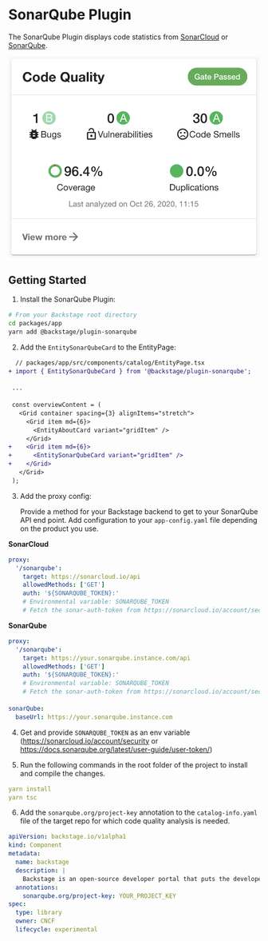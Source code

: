 # SonarQube Plugin

The SonarQube Plugin displays code statistics from [SonarCloud](https://sonarcloud.io) or [SonarQube](https://sonarqube.com).

![Sonar Card](./docs/sonar-card.png)

## Getting Started

1. Install the SonarQube Plugin:

```bash
# From your Backstage root directory
cd packages/app
yarn add @backstage/plugin-sonarqube
```

2. Add the `EntitySonarQubeCard` to the EntityPage:

```diff
  // packages/app/src/components/catalog/EntityPage.tsx
+ import { EntitySonarQubeCard } from '@backstage/plugin-sonarqube';

 ...

 const overviewContent = (
   <Grid container spacing={3} alignItems="stretch">
     <Grid item md={6}>
       <EntityAboutCard variant="gridItem" />
     </Grid>
+    <Grid item md={6}>
+      <EntitySonarQubeCard variant="gridItem" />
+    </Grid>
   </Grid>
 );
```

3. Add the proxy config:

   Provide a method for your Backstage backend to get to your SonarQube API end point. Add configuration to your `app-config.yaml` file depending on the product you use.

**SonarCloud**

```yaml
proxy:
  '/sonarqube':
    target: https://sonarcloud.io/api
    allowedMethods: ['GET']
    auth: '${SONARQUBE_TOKEN}:'
    # Environmental variable: SONARQUBE_TOKEN
    # Fetch the sonar-auth-token from https://sonarcloud.io/account/security/
```

**SonarQube**

```yaml
proxy:
  '/sonarqube':
    target: https://your.sonarqube.instance.com/api
    allowedMethods: ['GET']
    auth: '${SONARQUBE_TOKEN}:'
    # Environmental variable: SONARQUBE_TOKEN
    # Fetch the sonar-auth-token from https://sonarcloud.io/account/security/

sonarQube:
  baseUrl: https://your.sonarqube.instance.com
```

4. Get and provide `SONARQUBE_TOKEN` as an env variable (https://sonarcloud.io/account/security or https://docs.sonarqube.org/latest/user-guide/user-token/)

5. Run the following commands in the root folder of the project to install and compile the changes.

```yaml
yarn install
yarn tsc
```

6. Add the `sonarqube.org/project-key` annotation to the `catalog-info.yaml` file of the target repo for which code quality analysis is needed.

```yaml
apiVersion: backstage.io/v1alpha1
kind: Component
metadata:
  name: backstage
  description: |
    Backstage is an open-source developer portal that puts the developer experience first.
  annotations:
    sonarqube.org/project-key: YOUR_PROJECT_KEY
spec:
  type: library
  owner: CNCF
  lifecycle: experimental
```
